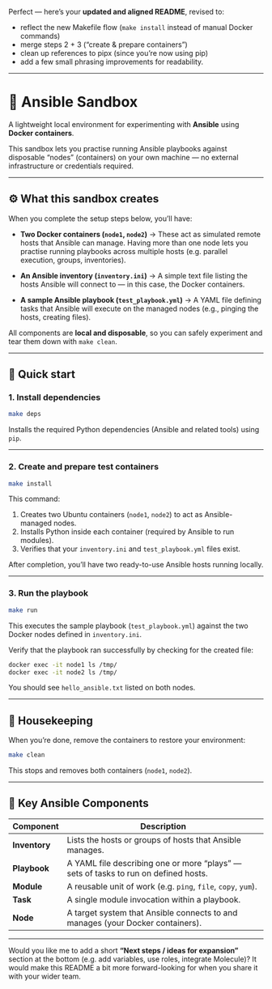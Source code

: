 Perfect — here’s your **updated and aligned README**, revised to:

* reflect the new Makefile flow (`make install` instead of manual Docker commands)
* merge steps 2 + 3 (“create & prepare containers”)
* clean up references to pipx (since you’re now using pip)
* add a few small phrasing improvements for readability.

---

# 🧪 Ansible Sandbox

A lightweight local environment for experimenting with **Ansible** using **Docker containers**.

This sandbox lets you practise running Ansible playbooks against disposable “nodes” (containers) on your own machine — no external infrastructure or credentials required.

---

## ⚙️ What this sandbox creates

When you complete the setup steps below, you’ll have:

* **Two Docker containers (`node1`, `node2`)**
  → These act as simulated remote hosts that Ansible can manage. Having more than one node lets you practise running playbooks across multiple hosts (e.g. parallel execution, groups, inventories).

* **An Ansible inventory (`inventory.ini`)**
  → A simple text file listing the hosts Ansible will connect to — in this case, the Docker containers.

* **A sample Ansible playbook (`test_playbook.yml`)**
  → A YAML file defining tasks that Ansible will execute on the managed nodes (e.g., pinging the hosts, creating files).

All components are **local and disposable**, so you can safely experiment and tear them down with `make clean`.

---

## 🚀 Quick start

### 1. Install dependencies

```bash
make deps
```

Installs the required Python dependencies (Ansible and related tools) using `pip`.

---

### 2. Create and prepare test containers

```bash
make install
```

This command:

1. Creates two Ubuntu containers (`node1`, `node2`) to act as Ansible-managed nodes.
2. Installs Python inside each container (required by Ansible to run modules).
3. Verifies that your `inventory.ini` and `test_playbook.yml` files exist.

After completion, you’ll have two ready-to-use Ansible hosts running locally.

---

### 3. Run the playbook

```bash
make run
```

This executes the sample playbook (`test_playbook.yml`) against the two Docker nodes defined in `inventory.ini`.

Verify that the playbook ran successfully by checking for the created file:

```bash
docker exec -it node1 ls /tmp/
docker exec -it node2 ls /tmp/
```

You should see `hello_ansible.txt` listed on both nodes.

---

## 🧹 Housekeeping

When you’re done, remove the containers to restore your environment:

```bash
make clean
```

This stops and removes both containers (`node1`, `node2`).

---

## 📘 Key Ansible Components

| Component     | Description                                                                         |
| ------------- | ----------------------------------------------------------------------------------- |
| **Inventory** | Lists the hosts or groups of hosts that Ansible manages.                            |
| **Playbook**  | A YAML file describing one or more “plays” — sets of tasks to run on defined hosts. |
| **Module**    | A reusable unit of work (e.g. `ping`, `file`, `copy`, `yum`).                       |
| **Task**      | A single module invocation within a playbook.                                       |
| **Node**      | A target system that Ansible connects to and manages (your Docker containers).      |

---

Would you like me to add a short **“Next steps / ideas for expansion”** section at the bottom (e.g. add variables, use roles, integrate Molecule)? It would make this README a bit more forward-looking for when you share it with your wider team.
